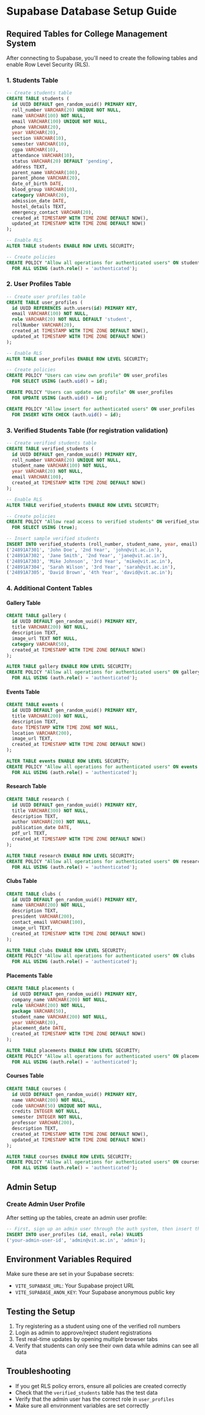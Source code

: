 # Supabase Database Setup Guide

## Required Tables for College Management System

After connecting to Supabase, you'll need to create the following tables and enable Row Level Security (RLS).

### 1. Students Table
```sql
-- Create students table
CREATE TABLE students (
  id UUID DEFAULT gen_random_uuid() PRIMARY KEY,
  roll_number VARCHAR(20) UNIQUE NOT NULL,
  name VARCHAR(100) NOT NULL,
  email VARCHAR(100) UNIQUE NOT NULL,
  phone VARCHAR(20),
  year VARCHAR(20),
  section VARCHAR(10),
  semester VARCHAR(10),
  cgpa VARCHAR(10),
  attendance VARCHAR(10),
  status VARCHAR(20) DEFAULT 'pending',
  address TEXT,
  parent_name VARCHAR(100),
  parent_phone VARCHAR(20),
  date_of_birth DATE,
  blood_group VARCHAR(10),
  category VARCHAR(20),
  admission_date DATE,
  hostel_details TEXT,
  emergency_contact VARCHAR(20),
  created_at TIMESTAMP WITH TIME ZONE DEFAULT NOW(),
  updated_at TIMESTAMP WITH TIME ZONE DEFAULT NOW()
);

-- Enable RLS
ALTER TABLE students ENABLE ROW LEVEL SECURITY;

-- Create policies
CREATE POLICY "Allow all operations for authenticated users" ON students
  FOR ALL USING (auth.role() = 'authenticated');
```

### 2. User Profiles Table
```sql
-- Create user profiles table
CREATE TABLE user_profiles (
  id UUID REFERENCES auth.users(id) PRIMARY KEY,
  email VARCHAR(100) NOT NULL,
  role VARCHAR(20) NOT NULL DEFAULT 'student',
  rollNumber VARCHAR(20),
  created_at TIMESTAMP WITH TIME ZONE DEFAULT NOW(),
  updated_at TIMESTAMP WITH TIME ZONE DEFAULT NOW()
);

-- Enable RLS
ALTER TABLE user_profiles ENABLE ROW LEVEL SECURITY;

-- Create policies
CREATE POLICY "Users can view own profile" ON user_profiles
  FOR SELECT USING (auth.uid() = id);

CREATE POLICY "Users can update own profile" ON user_profiles
  FOR UPDATE USING (auth.uid() = id);

CREATE POLICY "Allow insert for authenticated users" ON user_profiles
  FOR INSERT WITH CHECK (auth.uid() = id);
```

### 3. Verified Students Table (for registration validation)
```sql
-- Create verified students table
CREATE TABLE verified_students (
  id UUID DEFAULT gen_random_uuid() PRIMARY KEY,
  roll_number VARCHAR(20) UNIQUE NOT NULL,
  student_name VARCHAR(100) NOT NULL,
  year VARCHAR(20) NOT NULL,
  email VARCHAR(100),
  created_at TIMESTAMP WITH TIME ZONE DEFAULT NOW()
);

-- Enable RLS
ALTER TABLE verified_students ENABLE ROW LEVEL SECURITY;

-- Create policies
CREATE POLICY "Allow read access to verified students" ON verified_students
  FOR SELECT USING (true);

-- Insert sample verified students
INSERT INTO verified_students (roll_number, student_name, year, email) VALUES
('24891A7301', 'John Doe', '2nd Year', 'john@vit.ac.in'),
('24891A7302', 'Jane Smith', '2nd Year', 'jane@vit.ac.in'),
('24891A7303', 'Mike Johnson', '3rd Year', 'mike@vit.ac.in'),
('24891A7304', 'Sarah Wilson', '3rd Year', 'sarah@vit.ac.in'),
('24891A7305', 'David Brown', '4th Year', 'david@vit.ac.in');
```

### 4. Additional Content Tables

#### Gallery Table
```sql
CREATE TABLE gallery (
  id UUID DEFAULT gen_random_uuid() PRIMARY KEY,
  title VARCHAR(200) NOT NULL,
  description TEXT,
  image_url TEXT NOT NULL,
  category VARCHAR(50),
  created_at TIMESTAMP WITH TIME ZONE DEFAULT NOW()
);

ALTER TABLE gallery ENABLE ROW LEVEL SECURITY;
CREATE POLICY "Allow all operations for authenticated users" ON gallery
  FOR ALL USING (auth.role() = 'authenticated');
```

#### Events Table
```sql
CREATE TABLE events (
  id UUID DEFAULT gen_random_uuid() PRIMARY KEY,
  title VARCHAR(200) NOT NULL,
  description TEXT,
  date TIMESTAMP WITH TIME ZONE NOT NULL,
  location VARCHAR(200),
  image_url TEXT,
  created_at TIMESTAMP WITH TIME ZONE DEFAULT NOW()
);

ALTER TABLE events ENABLE ROW LEVEL SECURITY;
CREATE POLICY "Allow all operations for authenticated users" ON events
  FOR ALL USING (auth.role() = 'authenticated');
```

#### Research Table
```sql
CREATE TABLE research (
  id UUID DEFAULT gen_random_uuid() PRIMARY KEY,
  title VARCHAR(300) NOT NULL,
  description TEXT,
  author VARCHAR(200) NOT NULL,
  publication_date DATE,
  pdf_url TEXT,
  created_at TIMESTAMP WITH TIME ZONE DEFAULT NOW()
);

ALTER TABLE research ENABLE ROW LEVEL SECURITY;
CREATE POLICY "Allow all operations for authenticated users" ON research
  FOR ALL USING (auth.role() = 'authenticated');
```

#### Clubs Table
```sql
CREATE TABLE clubs (
  id UUID DEFAULT gen_random_uuid() PRIMARY KEY,
  name VARCHAR(200) NOT NULL,
  description TEXT,
  president VARCHAR(200),
  contact_email VARCHAR(100),
  image_url TEXT,
  created_at TIMESTAMP WITH TIME ZONE DEFAULT NOW()
);

ALTER TABLE clubs ENABLE ROW LEVEL SECURITY;
CREATE POLICY "Allow all operations for authenticated users" ON clubs
  FOR ALL USING (auth.role() = 'authenticated');
```

#### Placements Table
```sql
CREATE TABLE placements (
  id UUID DEFAULT gen_random_uuid() PRIMARY KEY,
  company_name VARCHAR(200) NOT NULL,
  role VARCHAR(200) NOT NULL,
  package VARCHAR(50),
  student_name VARCHAR(200) NOT NULL,
  year VARCHAR(20),
  placement_date DATE,
  created_at TIMESTAMP WITH TIME ZONE DEFAULT NOW()
);

ALTER TABLE placements ENABLE ROW LEVEL SECURITY;
CREATE POLICY "Allow all operations for authenticated users" ON placements
  FOR ALL USING (auth.role() = 'authenticated');
```

#### Courses Table
```sql
CREATE TABLE courses (
  id UUID DEFAULT gen_random_uuid() PRIMARY KEY,
  name VARCHAR(200) NOT NULL,
  code VARCHAR(50) UNIQUE NOT NULL,
  credits INTEGER NOT NULL,
  semester INTEGER NOT NULL,
  professor VARCHAR(200),
  description TEXT,
  created_at TIMESTAMP WITH TIME ZONE DEFAULT NOW(),
  updated_at TIMESTAMP WITH TIME ZONE DEFAULT NOW()
);

ALTER TABLE courses ENABLE ROW LEVEL SECURITY;
CREATE POLICY "Allow all operations for authenticated users" ON courses
  FOR ALL USING (auth.role() = 'authenticated');
```

## Admin Setup

### Create Admin User Profile
After setting up the tables, create an admin user profile:

```sql
-- First, sign up an admin user through the auth system, then insert their profile
INSERT INTO user_profiles (id, email, role) VALUES 
('your-admin-user-id', 'admin@vit.ac.in', 'admin');
```

## Environment Variables Required

Make sure these are set in your Supabase secrets:
- `VITE_SUPABASE_URL`: Your Supabase project URL
- `VITE_SUPABASE_ANON_KEY`: Your Supabase anonymous public key

## Testing the Setup

1. Try registering as a student using one of the verified roll numbers
2. Login as admin to approve/reject student registrations
3. Test real-time updates by opening multiple browser tabs
4. Verify that students can only see their own data while admins can see all data

## Troubleshooting

- If you get RLS policy errors, ensure all policies are created correctly
- Check that the `verified_students` table has the test data
- Verify that the admin user has the correct role in `user_profiles`
- Make sure all environment variables are set correctly